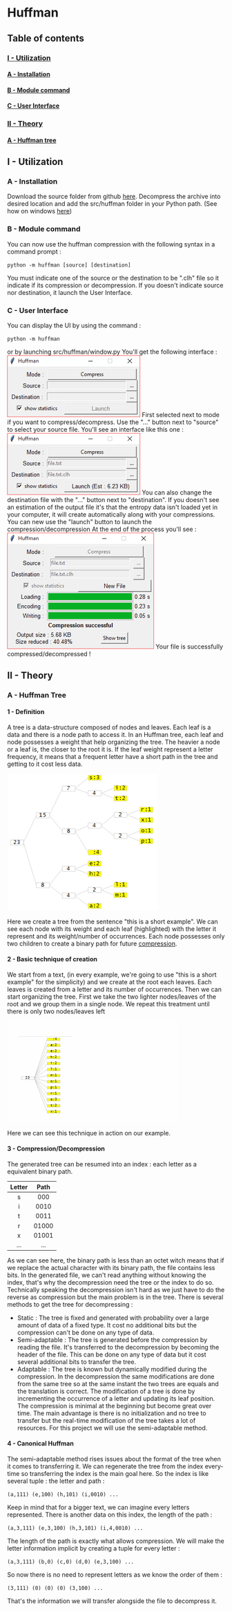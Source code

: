 # Huffman
## Table of contents
### [I - Utilization](#i---utilization)
#### [A - Installation](#a---installation)
#### [B - Module command](#b---module-command)
#### [C - User Interface](#c---user-interface)
### [II - Theory](#ii---theory)
####  [A - Huffman tree](#a---huffman-tree)
## I - Utilization
### A - Installation
Download the source folder from github [here](https://github.com/mortrevere/huffman/archive/master.zip). Decompress the archive into desired location and add the src/huffman folder in your Python path. (See how on windows [here](https://docs.python.org/3/using/windows.html#excursus-setting-environment-variables))
### B - Module command
You can now use the huffman compression with the following syntax in a command prompt :

    python -m huffman [source] [destination]
   
You must indicate one of the source or the destination to be ".clh" file so it indicate if its compression or decompression.
If you doesn't indicate source nor destination, it launch the User Interface.
### C - User Interface
You can display the UI by using the command :

    python -m huffman
    
or by launching src/huffman/window.py
You'll get the following interface :
![alt text][UI1]
First selected next to mode if you want to compress/decompress.
Use the "..." button next to "source" to select your source file.
You'll see an interface like this one :
![alt text][UI2]
You can also change the destination file with the "..." button next to "destination". 
If you doesn't see an estimation of the output file it's that the entropy data isn't loaded yet in your computer, it will create automatically along with your compressions. 
You can new use the "launch" button to launch the compression/decompression
At the end of the process you'll see :
![alt text][UI3]
Your file is successfully compressed/decompressed !
## II - Theory
### A - Huffman Tree
#### 1 - Definition
A tree is a data-structure composed of nodes and leaves. Each leaf is a data and there is a node path to access it. In an Huffman tree, each leaf and node possesses a weight that help organizing the tree. The heavier a node or a leaf is, the closer to the root it is. If the leaf weight represent a letter frequency, it means that a frequent letter have a short path in the tree and getting to it cost less data.

![alt text][example1]

Here we create a tree from the sentence "this is a short example".
We can see each node with its weight and each leaf (highlighted) with the letter it represent and its weight/number of occurrences. Each node possesses only two children to create a binary path for future [compression](#c---compressiondecompression).
#### 2 - Basic technique of creation
We start from a text, (in every example, we're going to use "this is a short example" for the simplicity) and we create at the root each leaves. Each leaves is created from a letter and its number of occurrences. Then we can start organizing the tree. First we take the two lighter nodes/leaves of the root and we group them in a single node. We repeat this treatment until there is only two nodes/leaves left

![alt text][example2]

Here we can see this technique in action on our example. 
#### 3 - Compression/Decompression
The generated tree can be resumed into an index : each letter as a equivalent binary path.

Letter | Path
:---: | :---:
s | 000
i | 0010
t | 0011
r | 01000
x | 01001
... | ...

As we can see here, the binary path is less than an octet witch means that if we replace the actual character with its binary path, the file contains less bits. 
In the generated file, we can't read anything without knowing the index, that's why the decompression need the tree or the index to do so. Technically speaking the decompression isn't hard as we just have to do the reverse as compression but the main problem is in the tree. There is several methods to get the tree for decompressing :

* Static :
The tree is fixed and generated with probability over a large amount of data of a fixed type. It cost no additional bits but the compression can't be done on any type of data.
* Semi-adaptable :
The tree is generated before the compression by reading the file. It's transferred to the decompression by becoming the header of the file. This can be done on any type of data but it cost several additional bits to transfer the tree.
* Adaptable :
The tree is known but dynamically modified during the compression. In the decompression the same modifications are done from the same tree so at the same instant the two trees are equals and the translation is correct. The modification of a tree is done by incrementing the occurrence of a letter and updating its leaf position. The compression is minimal at the beginning but become great over time. The main advantage is there is no initialization and no tree to transfer but the real-time modification of the tree takes a lot of resources.
For this project we will use the semi-adaptable method.

#### 4 - Canonical Huffman
The semi-adaptable method rises issues about the format of the tree when it comes to transferring it. We can regenerate the tree from the index every-time so transferring the index is the main goal here. So the index is like several tuple : the letter and path :
```
(a,111) (e,100) (h,101) (i,0010) ...
```
Keep in mind that for a bigger text, we can imagine every letters represented.
There is another data on this index, the length of the path :
```
(a,3,111) (e,3,100) (h,3,101) (i,4,0010) ...
```
The length of the path is exactly what allows compression.
We will make the letter information implicit by creating a tuple for every letter :
```
(a,3,111) (b,0) (c,0) (d,0) (e,3,100) ...
```
So now there is no need to represent letters as we know the order of them :
```
(3,111) (0) (0) (0) (3,100) ...
```
That's the information we will transfer alongside the file to decompress it.

[UI1]: https://github.com/mortrevere/huffman/raw/master/doc/img/UI1.png "First look at the user interface"
[UI2]: https://github.com/mortrevere/huffman/raw/master/doc/img/UI2.png "Second look at the user interface"
[UI3]: https://github.com/mortrevere/huffman/raw/master/doc/img/UI3.png "Final look at the user interface"
[example1]: https://github.com/mortrevere/huffman/raw/master/doc/img/exampletree.png "An example with 'this is a short example'"
[example2]: https://github.com/mortrevere/huffman/raw/master/doc/img/exampletree.gif "An example of tree creation"



